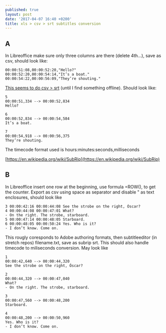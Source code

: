 ```yaml
---
published: true
layout: post
date: '2017-04-07 16:40 +0200'
title: xls > csv > srt subtitles conversion
---
```

## A

In Libreoffice make sure only three columns are there (delete 4th...), save as csv, should look like:

    00:00:51:08,00:00:52:20,"Hello?"
    00:00:52:20,00:00:54:14,"It’s a boat."
    00:00:54:22,00:00:56:09,"They’re shouting."
    
[This seems to do csv > srt](https://gotranscript.com/subtitle-converter) (until I find something offline). Should look like:

    5
    00:00:51,334 --> 00:00:52,834
    Hello?
    
    6
    00:00:52,834 --> 00:00:54,584
    It’s a boat.
    
    7
    00:00:54,918 --> 00:00:56,375
    They’re shouting.
    
The timecode format used is hours:minutes:seconds,milliseconds

[https://en.wikipedia.org/wiki/SubRip](https://en.wikipedia.org/wiki/SubRip)

## B 

In Libreoffice insert one row at the beginning, use formula =ROW(), to get the counter. Export as csv using space as separator and disable " as text enclosures, should look like

    3 00:00:42:16 00:00:44:08 See the strobe on the right, Óscar?
    4 00:00:44:08 00:00:47:01 What?
    - On the right. The strobe, starboard.
    5 00:00:47:14 00:00:48:05 Starboard.
    6 00:00:48:05 00:00:50:24 Yes. Who is it?
    - I don’t know. Come on.
    
This rougly coresponds to Adobe authoring formats, then subtitleeditor (in stretch repos) filename.txt, save as subrip srt. This should also handle timecode to miliseconds conversion. May look like

    1
    00:00:42,640 --> 00:00:44,320
    See the strobe on the right, Óscar?

    2
    00:00:44,320 --> 00:00:47,040
    What?
    - On the right. The strobe, starboard.

    3
    00:00:47,560 --> 00:00:48,200
    Starboard.

    4
    00:00:48,200 --> 00:00:50,960
    Yes. Who is it?
    - I don’t know. Come on.




